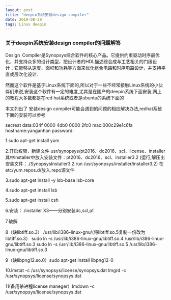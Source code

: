 ```yaml
---
layout: post
title: "deepin系统安装design compiler"
date: 2019-08-29 
tags: Linux deepin 
---
```


### 关于deepin系统安装design compiler的问题解答
Design Compiler是Synopsys综合软件的核心产品。它提供约束驱动时序最优化，并支持众多的设计类型，把设计者的HDL描述综合成与工艺相关的门级设计；它能够从速度、面积和功耗等方面来优化组合电路和时序电路设计，并支持平直或层次化设计.

然而这个软件是基于Linux系统下面的,所以对于一些不经常接触Linux系统的小伙伴们来说,安装这个软件有一定的难度,尤其是在国产的deepin系统下面安装,网上的教程大多数都是在red hat系统或者是ubuntu的系统下面的  

本文列出了 安装design compiler可能会遇到的问题的相应解决办法,redhat系统下面的安装可以参考

secreat data:034f 0000 4db0 0000 2fc0
mac:000c29e1c6fa
hostname:yanganhan
password:

1.sudo apt-get install yum

2.开启权限，新建文件
  usr/synopsys/pt2016、dc2016、scl、license、installer
  其中installer中放入安装文件：pt2016、dc2016、scl、installer3.2
  (运行,解压出安装文件：./SynopsysInstaller3.2.run    /usr/syonpsys/installer/installer3.2)
  在etc/yum.repos.d/放入.repo源文件

3.sudo apt-get install -y lsb-base lsb-core

4.sudo apt-get install lsb

5.sudo apt-get install csh

6.安装：./installer   X3——分别安装dc,scl,pt

7.破解

8（缺libtiff.so.3）
  /usr/lib/i386-linux-gnu/(将libtiff.so.5复制一份改为libtiff.so.3）
  sudo ln -s /usr/lib/i386-linux-gnu/libtiff.so.4  /usr/lib/i386-linux-gnu/libtiff.so.3
  sudo ln -s /usr/lib/i386-linux-gnu/libtiff.so.5  /usr/lib/i386-linux-gnu/libtiff.so.3

9（缺libpng12.so.0）sudo apt-get install libpng12-0

10.lmstat -c /usr/synopsys/license/synopsys.dat
  lmgrd -c /usr/synopsys/license/synopsys.dat

11(备用杀进程license maneger）lmdown -c /usr/synopsys/license/synopsys.dat




